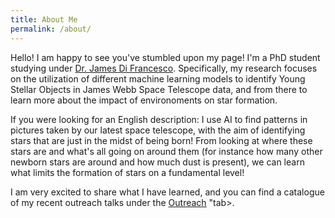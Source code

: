 ```yaml
---
title: About Me
permalink: /about/
---
```


Hello! I am happy to see you've stumbled upon my page! I'm a PhD student studying under <a href="https://www.jamesdifrancesco.com">Dr. James Di Francesco</a>. Specifically, my research focuses on the utilization of different machine learning models to identify Young Stellar Objects in James Webb Space Telescope data, and from there to learn more about the impact of environoments on star formation.

If you were looking for an English description: I use AI to find patterns in pictures taken by our latest space telescope, with the aim of identifying stars that are just in the midst of being born! From looking at where these stars are and what's all going on around them (for instance how many other newborn stars are around and how much dust is present), we can learn what limits the formation of stars on a fundamental level!

I am very excited to share what I have learned, and you can find a catalogue of my recent outreach talks under the <a href="{{ site.baseurl }}/outreach/">Outreach</a> "tab>. 

